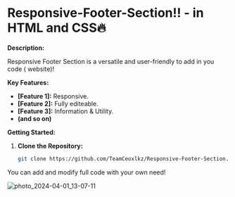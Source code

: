 # Responsive-Footer-Section!! -  in HTML and CSS🔥


**Description:**

Responsive Footer Section is a versatile and user-friendly to add in you code ( website)!

**Key Features:**

* **[Feature 1]:** Responsive.
* **[Feature 2]:** Fully editeable.
* **[Feature 3]:** Information & Utility.
* **(and so on)**

**Getting Started:**

1. **Clone the Repository:**
   ```bash
   git clone https://github.com/TeamCeoxlkz/Responsive-Footer-Section.git

You can add and modify full code with your own need!

![photo_2024-04-01_13-07-11](https://github.com/TeamCeoxlkz/Responsive-Footer-Section/assets/96440893/2f074ae3-b3a0-4ef6-b7b6-4f8eda1b3e67)
